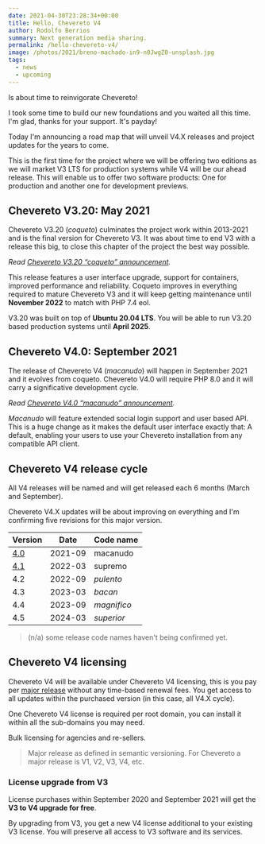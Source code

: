 ```yaml
---
date: 2021-04-30T23:28:34+00:00
title: Hello, Chevereto V4
author: Rodolfo Berrios
summary: Next generation media sharing.
permalink: /hello-chevereto-v4/
image: /photos/2021/breno-machado-in9-n0JwgZ0-unsplash.jpg
tags:
  - news
  - upcoming
---
```

Is about time to reinvigorate Chevereto!

I took some time to build our new foundations and you waited all this time. I'm glad, thanks for your support. It's payday!

Today I'm announcing a road map that will unveil V4.X releases and project updates for the years to come.

This is the first time for the project where we will be offering two editions as we will market V3 LTS for production systems while V4 will be our ahead release. This will enable us to offer two software products: One for production and another one for development previews.

## Chevereto V3.20: May 2021

Chevereto V3.20 (*coqueto*) culminates the project work within 2013-2021 and is the final version for Chevereto V3. It was about time to end V3 with a release this big, to close this chapter of the project the best way possible.

_Read [Chevereto V3.20 &#8220;coqueto&#8221; announcement](https://chevereto.com/community/threads/chevereto-v3-20-coqueto-announcement.13132/)._

This release features a user interface upgrade, support for containers, improved performance and reliability. Coqueto improves in everything required to mature Chevereto V3 and it will keep getting maintenance until **November 2022** to match with PHP 7.4 eol.

V3.20 was built on top of **Ubuntu 20.04 LTS**. You will be able to run V3.20 based production systems until **April 2025**.

## Chevereto V4.0: September 2021

The release of Chevereto V4 (*macanudo*) will happen in September 2021 and it evolves from coqueto. Chevereto V4.0 will require PHP 8.0 and it will carry a significative development cycle.

_Read [Chevereto V4.0 &#8220;macanudo&#8221; announcement](https://chevereto.com/community/threads/chevereto-v4-0-macanudo-announcement.13188/)._

*Macanudo* will feature extended social login support and user based API. This is a huge change as it makes the default user interface exactly that: A default, enabling your users to use your Chevereto installation from any compatible API client.

## Chevereto V4 release cycle

All V4 releases will be named and will get released each 6 months (March and September).

Chevereto V4.X updates will be about improving on everything and I'm confirming five revisions for this major version.

| Version                                                                                    | Date    | Code name   |
| ------------------------------------------------------------------------------------------ | ------- | ----------- |
| [4.0](https://chevereto.com/community/threads/chevereto-v4-0-macanudo-announcement.13188/) | 2021-09 | macanudo    |
| [4.1](https://chevereto.com/community/threads/chevereto-v4-1-supremo-announcement.13221/)  | 2022-03 | supremo     |
| 4.2                                                                                        | 2022-09 | *pulento*   |
| 4.3                                                                                        | 2023-03 | *bacan*     |
| 4.4                                                                                        | 2023-09 | *magnifico* |
| 4.5                                                                                        | 2024-03 | *superior*  |

> (n/a) some release code names haven't being confirmed yet.

## Chevereto V4 licensing

Chevereto V4 will be available under Chevereto V4 licensing, this is you pay per [major release](https://semver.org/) without any time-based renewal fees. You get access to all updates within the purchased version (in this case, all V4.X cycle).

One Chevereto V4 license is required per root domain, you can install it within all the sub-domains you may need.

Bulk licensing for agencies and re-sellers.

> Major release as defined in semantic versioning. For Chevereto a major release is V1, V2, V3, V4, etc.

### License upgrade from V3

License purchases within September 2020 and September 2021 will get the **V3 to V4 upgrade for free**.

By upgrading from V3, you get a new V4 license additional to your existing V3 license. You will preserve all access to V3 software and its services.
